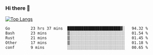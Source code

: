 ### Hi there 👋

<!--
**3Xpl0it3r/3Xpl0it3r** is a ✨ _special_ ✨ repository because its `README.md` (this file) appears on your GitHub profile.

Here are some ideas to get you started:

- 🔭 I’m currently working on ...
- 🌱 I’m currently learning ...
- 👯 I’m looking to collaborate on ...
- 🤔 I’m looking for help with ...
- 💬 Ask me about ...
- 📫 How to reach me: ...
- 😄 Pronouns: ...
- ⚡ Fun fact: ...
-->


[![Top Langs](https://github-readme-stats.vercel.app/api/top-langs/?username=3Xpl0it3r&layout=compact)](https://github.com/3Xpl0it3r/3Xpl0it3r)

<!--START_SECTION:waka-->

```txt
Go         23 hrs 37 mins  ███████████████████████▓░   94.32 %
Bash       23 mins         ▒░░░░░░░░░░░░░░░░░░░░░░░░   01.54 %
Rust       21 mins         ▒░░░░░░░░░░░░░░░░░░░░░░░░   01.45 %
Other      17 mins         ▒░░░░░░░░░░░░░░░░░░░░░░░░   01.18 %
conf       9 mins          ░░░░░░░░░░░░░░░░░░░░░░░░░   00.65 %
```

<!--END_SECTION:waka-->
